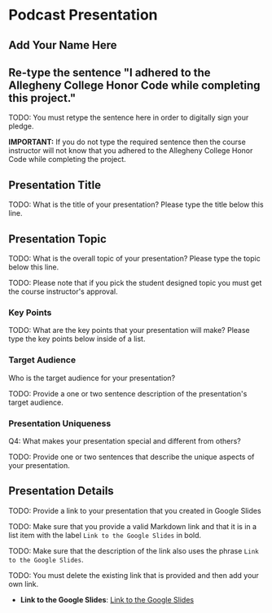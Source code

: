 # Podcast Presentation

## Add Your Name Here

## Re-type the sentence "I adhered to the Allegheny College Honor Code while completing this project."

TODO: You must retype the sentence here in order to digitally sign your pledge.

**IMPORTANT:** If you do not type the required sentence then the course
instructor will not know that you adhered to the Allegheny College Honor Code
while completing the project.

## Presentation Title

TODO: What is the title of your presentation? Please type the title below this line.

## Presentation Topic

TODO: What is the overall topic of your presentation? Please type the topic below this line.

TODO: Please note that if you pick the student designed topic you must get the course instructor's approval.

### Key Points

TODO: What are the key points that your presentation will make? Please type the
key points below inside of a list.

### Target Audience

Who is the target audience for your presentation?

TODO: Provide a one or two sentence description of the presentation's target audience.

### Presentation Uniqueness

Q4: What makes your presentation special and different from others?

TODO: Provide one or two sentences that describe the unique aspects of your presentation.

## Presentation Details

TODO: Provide a link to your presentation that you created in Google Slides

TODO: Make sure that you provide a valid Markdown link and that it
is in a list item with the label `Link to the Google Slides` in bold.

TODO: Make sure that the description of the link also uses the phrase `Link to the Google Slides`.

TODO: You must delete the existing link that is provided and then add your own link.

- **Link to the Google Slides**: [Link to the Google Slides](https://docs.google.com/presentation/d/1Z39vpWu_S5vTkuD9rckKyXMSZatkvqxbAKKhsRxEOEQ/edit?usp=sharing)
